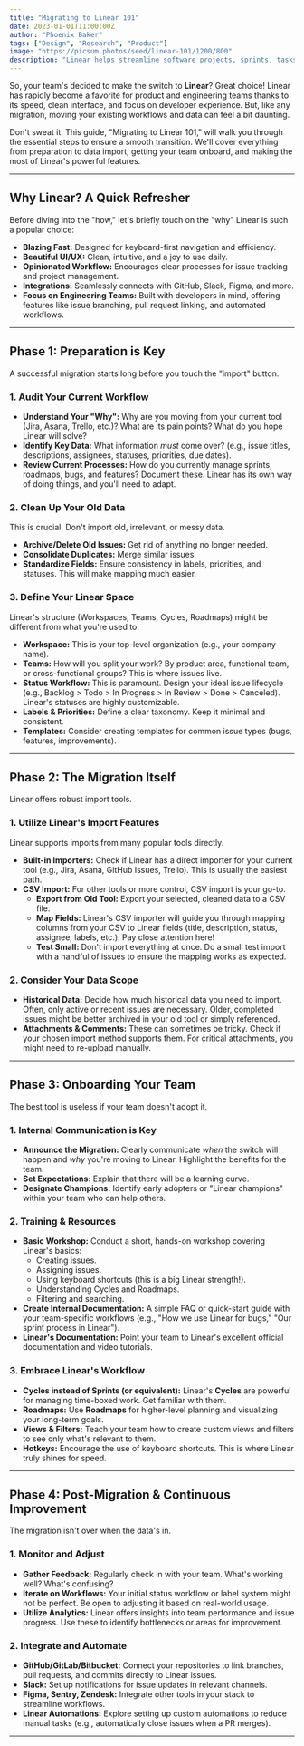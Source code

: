 ```yaml
---
title: "Migrating to Linear 101"
date: 2023-01-01T11:00:00Z
author: "Phoenix Baker"
tags: ["Design", "Research", "Product"]
image: "https://picsum.photos/seed/linear-101/1200/800"
description: "Linear helps streamline software projects, sprints, tasks, and bug tracking. Here’s how to get started."
---
```


So, your team's decided to make the switch to **Linear**? Great choice! Linear has rapidly become a favorite for product and engineering teams thanks to its speed, clean interface, and focus on developer experience. But, like any migration, moving your existing workflows and data can feel a bit daunting.

Don't sweat it. This guide, "Migrating to Linear 101," will walk you through the essential steps to ensure a smooth transition. We'll cover everything from preparation to data import, getting your team onboard, and making the most of Linear's powerful features.

---

## Why Linear? A Quick Refresher

Before diving into the "how," let's briefly touch on the "why" Linear is such a popular choice:

* **Blazing Fast:** Designed for keyboard-first navigation and efficiency.
* **Beautiful UI/UX:** Clean, intuitive, and a joy to use daily.
* **Opinionated Workflow:** Encourages clear processes for issue tracking and project management.
* **Integrations:** Seamlessly connects with GitHub, Slack, Figma, and more.
* **Focus on Engineering Teams:** Built with developers in mind, offering features like issue branching, pull request linking, and automated workflows.

---

## Phase 1: Preparation is Key

A successful migration starts long before you touch the "import" button.

### 1. **Audit Your Current Workflow**

* **Understand Your "Why":** Why are you moving from your current tool (Jira, Asana, Trello, etc.)? What are its pain points? What do you hope Linear will solve?
* **Identify Key Data:** What information *must* come over? (e.g., issue titles, descriptions, assignees, statuses, priorities, due dates).
* **Review Current Processes:** How do you currently manage sprints, roadmaps, bugs, and features? Document these. Linear has its own way of doing things, and you'll need to adapt.

### 2. **Clean Up Your Old Data**

This is crucial. Don't import old, irrelevant, or messy data.

* **Archive/Delete Old Issues:** Get rid of anything no longer needed.
* **Consolidate Duplicates:** Merge similar issues.
* **Standardize Fields:** Ensure consistency in labels, priorities, and statuses. This will make mapping much easier.

### 3. **Define Your Linear Space**

Linear's structure (Workspaces, Teams, Cycles, Roadmaps) might be different from what you're used to.

* **Workspace:** This is your top-level organization (e.g., your company name).
* **Teams:** How will you split your work? By product area, functional team, or cross-functional groups? This is where issues live.
* **Status Workflow:** This is paramount. Design your ideal issue lifecycle (e.g., Backlog > Todo > In Progress > In Review > Done > Canceled). Linear's statuses are highly customizable.
* **Labels & Priorities:** Define a clear taxonomy. Keep it minimal and consistent.
* **Templates:** Consider creating templates for common issue types (bugs, features, improvements).

---

## Phase 2: The Migration Itself

Linear offers robust import tools.

### 1. **Utilize Linear's Import Features**

Linear supports imports from many popular tools directly.

* **Built-in Importers:** Check if Linear has a direct importer for your current tool (e.g., Jira, Asana, GitHub Issues, Trello). This is usually the easiest path.
* **CSV Import:** For other tools or more control, CSV import is your go-to.
    * **Export from Old Tool:** Export your selected, cleaned data to a CSV file.
    * **Map Fields:** Linear's CSV importer will guide you through mapping columns from your CSV to Linear fields (title, description, status, assignee, labels, etc.). Pay close attention here!
    * **Test Small:** Don't import everything at once. Do a small test import with a handful of issues to ensure the mapping works as expected.

### 2. **Consider Your Data Scope**

* **Historical Data:** Decide how much historical data you need to import. Often, only active or recent issues are necessary. Older, completed issues might be better archived in your old tool or simply referenced.
* **Attachments & Comments:** These can sometimes be tricky. Check if your chosen import method supports them. For critical attachments, you might need to re-upload manually.

---

## Phase 3: Onboarding Your Team

The best tool is useless if your team doesn't adopt it.

### 1. **Internal Communication is Key**

* **Announce the Migration:** Clearly communicate *when* the switch will happen and *why* you're moving to Linear. Highlight the benefits for the team.
* **Set Expectations:** Explain that there will be a learning curve.
* **Designate Champions:** Identify early adopters or "Linear champions" within your team who can help others.

### 2. **Training & Resources**

* **Basic Workshop:** Conduct a short, hands-on workshop covering Linear's basics:
    * Creating issues.
    * Assigning issues.
    * Using keyboard shortcuts (this is a big Linear strength!).
    * Understanding Cycles and Roadmaps.
    * Filtering and searching.
* **Create Internal Documentation:** A simple FAQ or quick-start guide with your team-specific workflows (e.g., "How we use Linear for bugs," "Our sprint process in Linear").
* **Linear's Documentation:** Point your team to Linear's excellent official documentation and video tutorials.

### 3. **Embrace Linear's Workflow**

* **Cycles instead of Sprints (or equivalent):** Linear's **Cycles** are powerful for managing time-boxed work. Get familiar with them.
* **Roadmaps:** Use **Roadmaps** for higher-level planning and visualizing your long-term goals.
* **Views & Filters:** Teach your team how to create custom views and filters to see only what's relevant to them.
* **Hotkeys:** Encourage the use of keyboard shortcuts. This is where Linear truly shines for speed.

---

## Phase 4: Post-Migration & Continuous Improvement

The migration isn't over when the data's in.

### 1. **Monitor and Adjust**

* **Gather Feedback:** Regularly check in with your team. What's working well? What's confusing?
* **Iterate on Workflows:** Your initial status workflow or label system might not be perfect. Be open to adjusting it based on real-world usage.
* **Utilize Analytics:** Linear offers insights into team performance and issue progress. Use these to identify bottlenecks or areas for improvement.

### 2. **Integrate and Automate**

* **GitHub/GitLab/Bitbucket:** Connect your repositories to link branches, pull requests, and commits directly to Linear issues.
* **Slack:** Set up notifications for issue updates in relevant channels.
* **Figma, Sentry, Zendesk:** Integrate other tools in your stack to streamline workflows.
* **Linear Automations:** Explore setting up custom automations to reduce manual tasks (e.g., automatically close issues when a PR merges).

---
